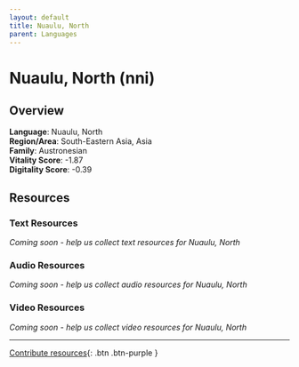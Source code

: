 ```yaml
---
layout: default
title: Nuaulu, North
parent: Languages
---
```


# Nuaulu, North (nni)

## Overview

**Language**: Nuaulu, North  
**Region/Area**: South-Eastern Asia, Asia  
**Family**: Austronesian  
**Vitality Score**: -1.87  
**Digitality Score**: -0.39  

## Resources

### Text Resources
*Coming soon - help us collect text resources for Nuaulu, North*

### Audio Resources
*Coming soon - help us collect audio resources for Nuaulu, North*

### Video Resources
*Coming soon - help us collect video resources for Nuaulu, North*

---

[Contribute resources](https://fairtrain.github.io/){: .btn .btn-purple }

